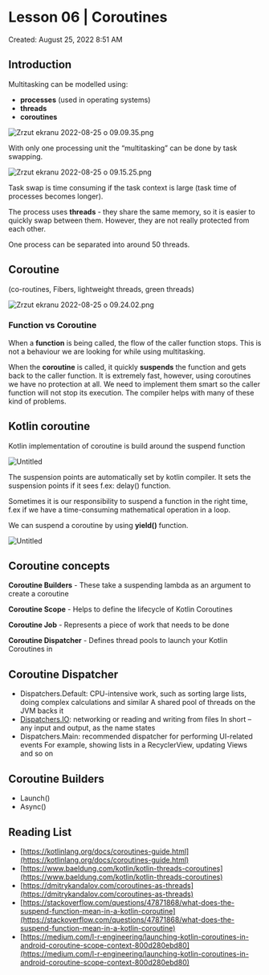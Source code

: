 # Lesson 06 | Coroutines

Created: August 25, 2022 8:51 AM

## Introduction

Multitasking can be modelled using:

- **processes** (used in operating systems)
- **threads**
- **coroutines**

![Zrzut ekranu 2022-08-25 o 09.09.35.png](Zrzut_ekranu_2022-08-25_o_09.09.35.png)

With only one processing unit the “multitasking” can be done by task swapping.

![Zrzut ekranu 2022-08-25 o 09.15.25.png](Zrzut_ekranu_2022-08-25_o_09.15.25.png)

Task swap is time consuming if the task context is large (task time of processes becomes longer).

The process uses **threads** - they share the same memory, so it is easier to quickly swap between them. However, they are not really protected from each other.

One process can be separated into around 50 threads.

## Coroutine

(co-routines, Fibers, lightweight threads, green threads)

![Zrzut ekranu 2022-08-25 o 09.24.02.png](Zrzut_ekranu_2022-08-25_o_09.24.02.png)

### Function vs Coroutine

When a **function** is being called, the flow of the caller function stops. This is not a behaviour we are looking for while using multitasking.

When the **coroutine** is called, it quickly **suspends** the function and gets back to the caller function. It is extremely fast, however, using coroutines we have no protection at all. We need to implement them smart so the caller function will not stop its execution. The compiler helps with many of these kind of problems.

## Kotlin coroutine

Kotlin implementation of coroutine is build around the suspend function

![Untitled](Untitled%201.png)

The suspension points are automatically set by kotlin compiler. It sets the suspension points if it sees f.ex: delay() function.

Sometimes it is our responsibility to suspend a function in the right time, f.ex if we have a time-consuming mathematical operation in a loop.

We can  suspend a coroutine by using **yield()** function.

![Untitled](Untitled%202.png)

## Coroutine concepts

**Coroutine Builders** - These take a suspending lambda as an argument to create a coroutine

**Coroutine Scope** - Helps to define the lifecycle of Kotlin Coroutines 

**Coroutine Job** - Represents a piece of work that needs to be done

**Coroutine Dispatcher** - Defines thread pools to launch your Kotlin Coroutines in

## Coroutine Dispatcher

- Dispatchers.Default: CPU-intensive work, such as sorting large lists, doing
complex calculations and similar
A shared pool of threads on the JVM backs it
- [Dispatchers.IO](http://dispatchers.io/): networking or reading and writing from files
In short – any input and output, as the name states
- Dispatchers.Main: recommended dispatcher for performing UI-related events
For example, showing lists in a RecyclerView, updating Views and so on

## Coroutine Builders

- Launch()
- Async()

## Reading List

- [https://kotlinlang.org/docs/coroutines-guide.html](https://kotlinlang.org/docs/coroutines-guide.html)
- [https://www.baeldung.com/kotlin/kotlin-threads-coroutines](https://www.baeldung.com/kotlin/kotlin-threads-coroutines)
- [https://dmitrykandalov.com/coroutines-as-threads](https://dmitrykandalov.com/coroutines-as-threads)
- [https://stackoverflow.com/questions/47871868/what-does-the-suspend-function-mean-in-a-kotlin-coroutine](https://stackoverflow.com/questions/47871868/what-does-the-suspend-function-mean-in-a-kotlin-coroutine)
- [https://medium.com/l-r-engineering/launching-kotlin-coroutines-in-android-coroutine-scope-context-800d280ebd80](https://medium.com/l-r-engineering/launching-kotlin-coroutines-in-android-coroutine-scope-context-800d280ebd80)